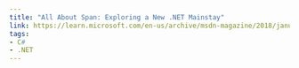 ```yaml
---
title: "All About Span: Exploring a New .NET Mainstay"
link: https://learn.microsoft.com/en-us/archive/msdn-magazine/2018/january/csharp-all-about-span-exploring-a-new-net-mainstay
tags:
- C#
- .NET
---
```

